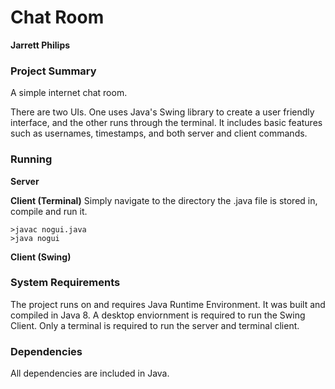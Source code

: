 # Chat Room
**Jarrett Philips**

### Project Summary
A simple internet chat room.

There are two UIs. One uses Java's Swing library to create a user friendly interface, and the other runs through the terminal. It includes basic features such as usernames, timestamps, and both server and client commands.

### Running
**Server**

**Client (Terminal)**
Simply navigate to the directory the .java file is stored in, compile and run it.
~~~~
>javac nogui.java
>java nogui
~~~~

**Client (Swing)**

### System Requirements
The project runs on and requires Java Runtime Environment. It was built and compiled in Java 8. A desktop enviornment is required to run the Swing Client. Only a terminal is required to run the server and terminal client.

### Dependencies
All dependencies are included in Java.
